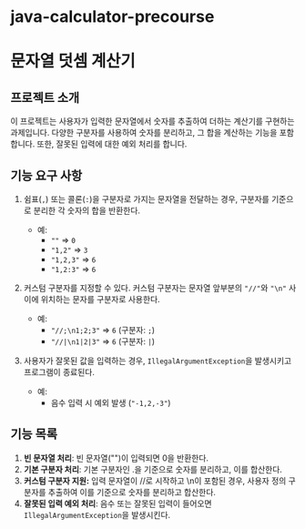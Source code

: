 # java-calculator-precourse

# 문자열 덧셈 계산기

## 프로젝트 소개
이 프로젝트는 사용자가 입력한 문자열에서 숫자를 추출하여 더하는 계산기를 구현하는 과제입니다. 다양한 구분자를 사용하여 숫자를 분리하고, 그 합을 계산하는 기능을 포함합니다. 또한, 잘못된 입력에 대한 예외 처리를 합니다.

## 기능 요구 사항
1. 쉼표(`,`) 또는 콜론(`:`)을 구분자로 가지는 문자열을 전달하는 경우, 구분자를 기준으로 분리한 각 숫자의 합을 반환한다.
    - 예:
        - `""` => `0`
        - `"1,2"` => `3`
        - `"1,2,3"` => `6`
        - `"1,2:3"` => `6`

2. 커스텀 구분자를 지정할 수 있다. 커스텀 구분자는 문자열 앞부분의 `"//"`와 `"\n"` 사이에 위치하는 문자를 구분자로 사용한다.
    - 예:
        - `"//;\n1;2;3"` => `6` (구분자: `;`)
        - `"//|\n1|2|3"` => `6` (구분자: `|`)

3. 사용자가 잘못된 값을 입력하는 경우, `IllegalArgumentException`을 발생시키고 프로그램이 종료된다.
    - 예:
        - 음수 입력 시 예외 발생 (`"-1,2,-3"`)

## 기능 목록
1. **빈 문자열 처리**: 빈 문자열("")이 입력되면 0을 반환한다.
2. **기본 구분자 처리**: 기본 구분자인 .을 기준으로 숫자를 분리하고, 이를 합산한다.
3. **커스텀 구분자 지원:** 입력 문자열이 //로 시작하고 \n이 포함된 경우, 사용자 정의 구분자를 추출하여 이를 기준으로 숫자를 분리하고 합산한다.
4. **잘못된 입력 예외 처리**: 음수 또는 잘못된 입력이 들어오면 `IllegalArgumentException`을 발생시킨다.

